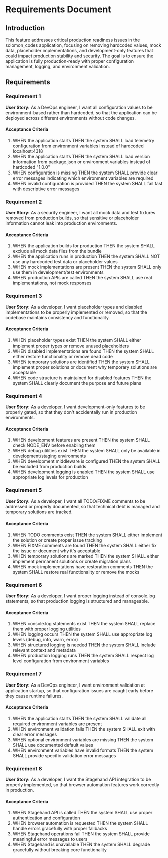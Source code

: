 # Requirements Document

## Introduction

This feature addresses critical production readiness issues in the solomon_codes application, focusing on removing hardcoded values, mock data, placeholder implementations, and development-only features that could impact production stability and security. The goal is to ensure the application is fully production-ready with proper configuration management, logging, and environment validation.

## Requirements

### Requirement 1

**User Story:** As a DevOps engineer, I want all configuration values to be environment-based rather than hardcoded, so that the application can be deployed across different environments without code changes.

#### Acceptance Criteria

1. WHEN the application starts THEN the system SHALL load telemetry configuration from environment variables instead of hardcoded localhost:4318
2. WHEN the application starts THEN the system SHALL load version information from package.json or environment variables instead of hardcoded "1.0.0"
3. WHEN configuration is missing THEN the system SHALL provide clear error messages indicating which environment variables are required
4. WHEN invalid configuration is provided THEN the system SHALL fail fast with descriptive error messages

### Requirement 2

**User Story:** As a security engineer, I want all mock data and test fixtures removed from production builds, so that sensitive or placeholder information cannot leak into production environments.

#### Acceptance Criteria

1. WHEN the application builds for production THEN the system SHALL exclude all mock data files from the bundle
2. WHEN the application runs in production THEN the system SHALL NOT use any hardcoded test data or placeholder values
3. WHEN mock implementations are present THEN the system SHALL only use them in development/test environments
4. WHEN production APIs are called THEN the system SHALL use real implementations, not mock responses

### Requirement 3

**User Story:** As a developer, I want placeholder types and disabled implementations to be properly implemented or removed, so that the codebase maintains consistency and functionality.

#### Acceptance Criteria

1. WHEN placeholder types exist THEN the system SHALL either implement proper types or remove unused placeholders
2. WHEN disabled implementations are found THEN the system SHALL either restore functionality or remove dead code
3. WHEN temporary solutions are identified THEN the system SHALL implement proper solutions or document why temporary solutions are acceptable
4. WHEN code structure is maintained for disabled features THEN the system SHALL clearly document the purpose and future plans

### Requirement 4

**User Story:** As a developer, I want development-only features to be properly gated, so that they don't accidentally run in production environments.

#### Acceptance Criteria

1. WHEN development features are present THEN the system SHALL check NODE_ENV before enabling them
2. WHEN debug utilities exist THEN the system SHALL only be available in development/staging environments
3. WHEN development middleware is configured THEN the system SHALL be excluded from production builds
4. WHEN development logging is enabled THEN the system SHALL use appropriate log levels for production

### Requirement 5

**User Story:** As a developer, I want all TODO/FIXME comments to be addressed or properly documented, so that technical debt is managed and temporary solutions are tracked.

#### Acceptance Criteria

1. WHEN TODO comments exist THEN the system SHALL either implement the solution or create proper issue tracking
2. WHEN FIXME comments are found THEN the system SHALL either fix the issue or document why it's acceptable
3. WHEN temporary solutions are marked THEN the system SHALL either implement permanent solutions or create migration plans
4. WHEN mock implementations have restoration comments THEN the system SHALL restore real functionality or remove the mocks

### Requirement 6

**User Story:** As a developer, I want proper logging instead of console.log statements, so that production logging is structured and manageable.

#### Acceptance Criteria

1. WHEN console.log statements exist THEN the system SHALL replace them with proper logging utilities
2. WHEN logging occurs THEN the system SHALL use appropriate log levels (debug, info, warn, error)
3. WHEN structured logging is needed THEN the system SHALL include relevant context and metadata
4. WHEN production logging runs THEN the system SHALL respect log level configuration from environment variables

### Requirement 7

**User Story:** As a DevOps engineer, I want environment validation at application startup, so that configuration issues are caught early before they cause runtime failures.

#### Acceptance Criteria

1. WHEN the application starts THEN the system SHALL validate all required environment variables are present
2. WHEN environment validation fails THEN the system SHALL exit with clear error messages
3. WHEN optional environment variables are missing THEN the system SHALL use documented default values
4. WHEN environment variables have invalid formats THEN the system SHALL provide specific validation error messages

### Requirement 8

**User Story:** As a developer, I want the Stagehand API integration to be properly implemented, so that browser automation features work correctly in production.

#### Acceptance Criteria

1. WHEN Stagehand API is called THEN the system SHALL use proper authentication and configuration
2. WHEN browser automation is requested THEN the system SHALL handle errors gracefully with proper fallbacks
3. WHEN Stagehand operations fail THEN the system SHALL provide meaningful error messages to users
4. WHEN Stagehand is unavailable THEN the system SHALL degrade gracefully without breaking core functionality